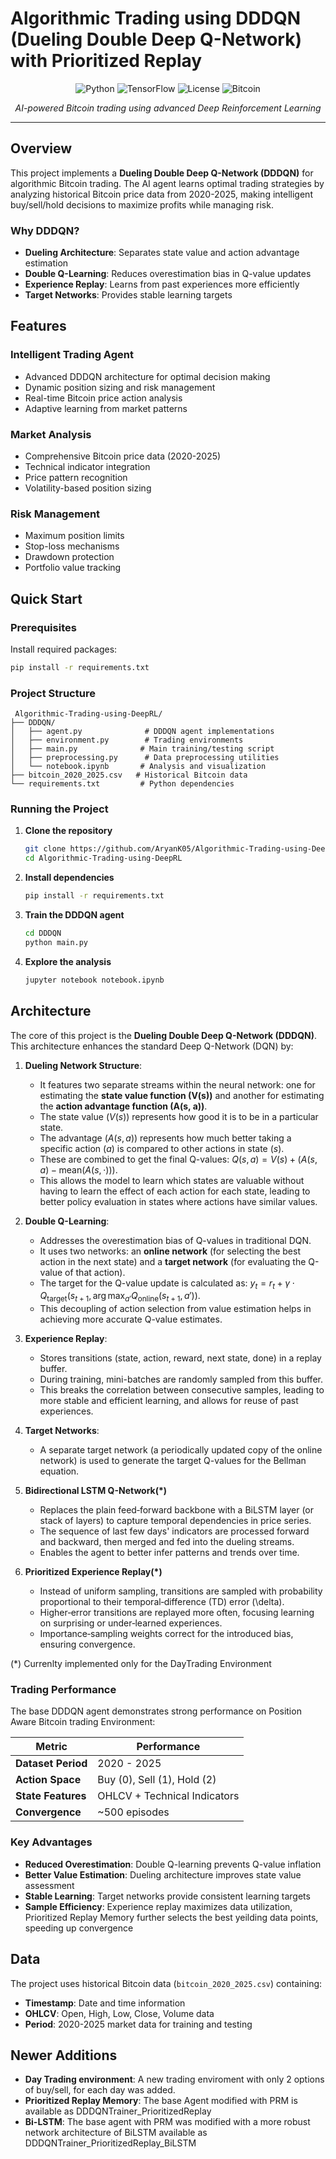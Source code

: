 #  Algorithmic Trading using DDDQN (Dueling Double Deep Q-Network) with Prioritized Replay

<div align="center">

![Python](https://img.shields.io/badge/python-v3.12-blue.svg)
![TensorFlow](https://img.shields.io/badge/TensorFlow-2.x-orange.svg)
![License](https://img.shields.io/badge/license-MIT-green.svg)
![Bitcoin](https://img.shields.io/badge/Bitcoin-Trading-gold.svg)

*AI-powered Bitcoin trading using advanced Deep Reinforcement Learning*
</div>

---

##  Overview

This project implements a **Dueling Double Deep Q-Network (DDDQN)** for algorithmic Bitcoin trading. The AI agent learns optimal trading strategies by analyzing historical Bitcoin price data from 2020-2025, making intelligent buy/sell/hold decisions to maximize profits while managing risk.

### Why DDDQN?

- **Dueling Architecture**: Separates state value and action advantage estimation
- **Double Q-Learning**: Reduces overestimation bias in Q-value updates  
- **Experience Replay**: Learns from past experiences more efficiently
- **Target Networks**: Provides stable learning targets

##  Features

###  **Intelligent Trading Agent**
- Advanced DDDQN architecture for optimal decision making
- Dynamic position sizing and risk management
- Real-time Bitcoin price action analysis
- Adaptive learning from market patterns

### **Market Analysis**
- Comprehensive Bitcoin price data (2020-2025)
- Technical indicator integration
- Price pattern recognition
- Volatility-based position sizing

###  **Risk Management**
- Maximum position limits
- Stop-loss mechanisms
- Drawdown protection
- Portfolio value tracking

##  Quick Start

### Prerequisites

Install required packages:
```bash
pip install -r requirements.txt
```

### Project Structure

```
 Algorithmic-Trading-using-DeepRL/
├── DDDQN/
│   ├── agent.py              # DDDQN agent implementations
│   ├── environment.py        # Trading environments
│   ├── main.py              # Main training/testing script
│   ├── preprocessing.py      # Data preprocessing utilities
│   └── notebook.ipynb       # Analysis and visualization
├── bitcoin_2020_2025.csv   # Historical Bitcoin data
└── requirements.txt         # Python dependencies
```

### Running the Project

1. **Clone the repository**
   ```bash
   git clone https://github.com/AryanK05/Algorithmic-Trading-using-DeepRL.git
   cd Algorithmic-Trading-using-DeepRL
   ```

2. **Install dependencies**
   ```bash
   pip install -r requirements.txt
   ```

3. **Train the DDDQN agent**
   ```bash
   cd DDDQN
   python main.py
   ```

4. **Explore the analysis**
   ```bash
   jupyter notebook notebook.ipynb
   ```

##  Architecture

The core of this project is the **Dueling Double Deep Q-Network (DDDQN)**. This architecture enhances the standard Deep Q-Network (DQN) by:

1.  **Dueling Network Structure**:
    * It features two separate streams within the neural network: one for estimating the **state value function (V(s))** and another for estimating the **action advantage function (A(s, a))**.
    * The state value ($V(s)$) represents how good it is to be in a particular state.
    * The advantage ($A(s,a)$) represents how much better taking a specific action ($a$) is compared to other actions in state ($s$).
    * These are combined to get the final Q-values: $Q(s, a) = V(s) + (A(s, a) - \text{mean}(A(s, \cdot)))$.
    * This allows the model to learn which states are valuable without having to learn the effect of each action for each state, leading to better policy evaluation in states where actions have similar values.

2.  **Double Q-Learning**:
    * Addresses the overestimation bias of Q-values in traditional DQN.
    * It uses two networks: an **online network** (for selecting the best action in the next state) and a **target network** (for evaluating the Q-value of that action).
    * The target for the Q-value update is calculated as: $y_t = r_t + \gamma \cdot Q_{\text{target}}(s_{t+1}, \arg\max_{a'} Q_{\text{online}}(s_{t+1}, a'))$.
    * This decoupling of action selection from value estimation helps in achieving more accurate Q-value estimates.

3.  **Experience Replay**:
    * Stores transitions (state, action, reward, next state, done) in a replay buffer.
    * During training, mini-batches are randomly sampled from this buffer.
    * This breaks the correlation between consecutive samples, leading to more stable and efficient learning, and allows for reuse of past experiences.

4.  **Target Networks**:
    * A separate target network (a periodically updated copy of the online network) is used to generate the target Q-values for the Bellman equation.

5. **Bidirectional LSTM Q-Network(*)**  
   - Replaces the plain feed‑forward backbone with a BiLSTM layer (or stack of layers) to capture temporal dependencies in price series.  
   - The sequence of last few days' indicators are processed forward and backward, then merged and fed into the dueling streams.  
   - Enables the agent to better infer patterns and trends over time.
   
6. **Prioritized Experience Replay(*)**  
   - Instead of uniform sampling, transitions are sampled with probability proportional to their temporal‑difference (TD) error \(\delta\).  
   - Higher‑error transitions are replayed more often, focusing learning on surprising or under‑learned experiences.  
   - Importance‑sampling weights correct for the introduced bias, ensuring convergence.

 (*) Currenlty implemented only for the DayTrading Environment

###  Trading Performance

The base DDDQN agent demonstrates strong performance on Position Aware Bitcoin trading Environment:

| Metric | Performance |
|--------|-------------|
| **Dataset Period** | 2020 - 2025 |
| **Action Space** | Buy (0), Sell (1), Hold (2) |
| **State Features** | OHLCV + Technical Indicators |
| **Convergence** | ~500 episodes |

###  Key Advantages

- **Reduced Overestimation**: Double Q-learning prevents Q-value inflation
- **Better Value Estimation**: Dueling architecture improves state value assessment  
- **Stable Learning**: Target networks provide consistent learning targets
- **Sample Efficiency**: Experience replay maximizes data utilization, Prioritized Replay Memory further selects the best yeilding data points, speeding up convergence

## Data

The project uses historical Bitcoin data (`bitcoin_2020_2025.csv`) containing:
- **Timestamp**: Date and time information
- **OHLCV**: Open, High, Low, Close, Volume data
- **Period**: 2020-2025 market data for training and testing

## Newer Additions

- **Day Trading environment**: A new trading enviroment with only 2 options of buy/sell, for each day was added.
- **Prioritized Replay Memory**: The base Agent modified with PRM is available as DDDQNTrainer_PrioritizedReplay
- **Bi-LSTM**: The base agent with PRM was modified with a more robust network architecture of BiLSTM available as DDDQNTrainer_PrioritizedReplay_BiLSTM



</div>
